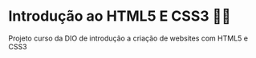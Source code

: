 # Introdução ao HTML5 E CSS3 :woman_technologist:
Projeto curso da DIO de introdução a criação de websites com HTML5 e CSS3
